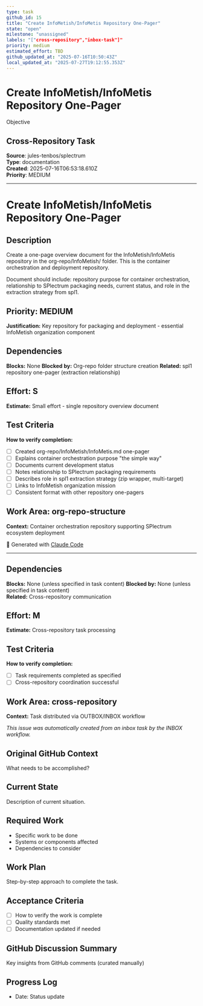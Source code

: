 ```yaml
---
type: task
github_id: 15
title: "Create InfoMetish/InfoMetis Repository One-Pager"
state: "open"
milestone: "unassigned"
labels: "["cross-repository","inbox-task"]"
priority: medium
estimated_effort: TBD
github_updated_at: "2025-07-16T10:50:43Z"
local_updated_at: "2025-07-27T19:12:55.353Z"
---
```


# Create InfoMetish/InfoMetis Repository One-Pager

Objective
## Cross-Repository Task

**Source**: jules-tenbos/splectrum  
**Type**: documentation  
**Created**: 2025-07-16T06:53:18.610Z  
**Priority**: MEDIUM

---


# Create InfoMetish/InfoMetis Repository One-Pager

## Description
Create a one-page overview document for the InfoMetish/InfoMetis repository in the org-repo/InfoMetish/ folder. This is the container orchestration and deployment repository.

Document should include: repository purpose for container orchestration, relationship to SPlectrum packaging needs, current status, and role in the extraction strategy from spl1.

## Priority: MEDIUM
**Justification:** Key repository for packaging and deployment - essential InfoMetish organization component

## Dependencies
**Blocks:** None
**Blocked by:** Org-repo folder structure creation
**Related:** spl1 repository one-pager (extraction relationship)

## Effort: S
**Estimate:** Small effort - single repository overview document

## Test Criteria
**How to verify completion:**
- [ ] Created org-repo/InfoMetish/InfoMetis.md one-pager
- [ ] Explains container orchestration purpose "the simple way"
- [ ] Documents current development status
- [ ] Notes relationship to SPlectrum packaging requirements
- [ ] Describes role in spl1 extraction strategy (zip wrapper, multi-target)
- [ ] Links to InfoMetish organization mission
- [ ] Consistent format with other repository one-pagers

## Work Area: org-repo-structure
**Context:** Container orchestration repository supporting SPlectrum ecosystem deployment

🤖 Generated with [Claude Code](https://claude.ai/code)

---

## Dependencies
**Blocks:** None (unless specified in task content)
**Blocked by:** None (unless specified in task content)  
**Related:** Cross-repository communication

## Effort: M
**Estimate:** Cross-repository task processing

## Test Criteria
**How to verify completion:**
- [ ] Task requirements completed as specified
- [ ] Cross-repository coordination successful

## Work Area: cross-repository
**Context:** Task distributed via OUTBOX/INBOX workflow

*This issue was automatically created from an inbox task by the INBOX workflow.*


## Original GitHub Context
What needs to be accomplished?

## Current State
Description of current situation.

## Required Work
- Specific work to be done
- Systems or components affected
- Dependencies to consider

## Work Plan
Step-by-step approach to complete the task.

## Acceptance Criteria
- [ ] How to verify the work is complete
- [ ] Quality standards met
- [ ] Documentation updated if needed

## GitHub Discussion Summary
Key insights from GitHub comments (curated manually)

## Progress Log
- Date: Status update